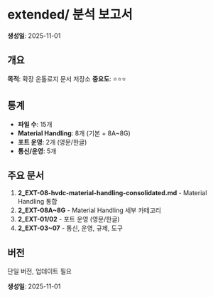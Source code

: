 # extended/ 분석 보고서

**생성일**: 2025-11-01

## 개요
**목적**: 확장 온톨로지 문서 저장소
**중요도**: ⭐⭐⭐

## 통계
- **파일 수**: 15개
- **Material Handling**: 8개 (기본 + 8A~8G)
- **포트 운영**: 2개 (영문/한글)
- **통신/운영**: 5개

## 주요 문서
1. **2_EXT-08-hvdc-material-handling-consolidated.md** - Material Handling 통합
2. **2_EXT-08A~8G** - Material Handling 세부 카테고리
3. **2_EXT-01/02** - 포트 운영 (영문/한글)
4. **2_EXT-03~07** - 통신, 운영, 규제, 도구

## 버전
단일 버전, 업데이트 필요

**생성일**: 2025-11-01

